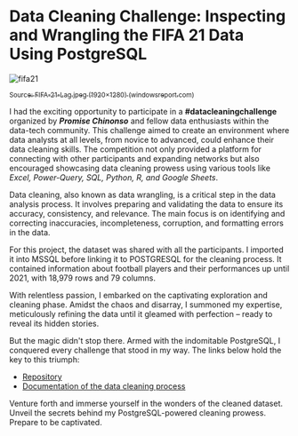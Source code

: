 # Data Cleaning Challenge: Inspecting and Wrangling the FIFA 21 Data Using PostgreSQL

![fifa21](https://github.com/Monye-Okechukwu/FIFA-Dataset_PostgreSQL_Cleaning/assets/136334167/ea86ddb1-bcdd-4ddf-a397-859a6535b8d4)

[<sub> Source: FIFA-21-Lag.jpeg (1920×1280) (windowsreport.com) </sub>](https://cdn.windowsreport.com/wp-content/uploads/2020/10/FIFA-21-Lag.jpeg)

I had the exciting opportunity to participate in a **#datacleaningchallenge** organized by ***Promise Chinonso*** and fellow data enthusiasts within the data-tech community. This challenge aimed to create an environment where data analysts at all levels, from novice to advanced, could enhance their data cleaning skills. The competition not only provided a platform for connecting with other participants and expanding networks but also encouraged showcasing data cleaning prowess using various tools like *Excel, Power-Query, SQL, Python, R, and Google Sheets*.

Data cleaning, also known as data wrangling, is a critical step in the data analysis process. It involves preparing and validating the data to ensure its accuracy, consistency, and relevance. The main focus is on identifying and correcting inaccuracies, incompleteness, corruption, and formatting errors in the data.

For this project, the dataset was shared with all the participants. I imported it into MSSQL before linking it to POSTGRESQL for the cleaning process. It contained information about football players and their performances up until 2021, with 18,979 rows and 79 columns.

With relentless passion, I embarked on the captivating exploration and cleaning phase. Amidst the chaos and disarray, I summoned my expertise, meticulously refining the data until it gleamed with perfection – ready to reveal its hidden stories.

But the magic didn't stop there. Armed with the indomitable PostgreSQL, I conquered every challenge that stood in my way. The links below hold the key to this triumph:

- [Repository](https://github.com/Monye-Okechukwu/FIFA-Dataset_PostgreSQL_Cleaning/tree/main/Fifa21)
- [Documentation of the data cleaning process](https://noelshalom14.medium.com/data-cleaning-challenge-inspecting-and-wrangling-the-fifa-21-data-using-postgresql-313d12dd7503)

Venture forth and immerse yourself in the wonders of the cleaned dataset. Unveil the secrets behind my PostgreSQL-powered cleaning prowess. Prepare to be captivated.
